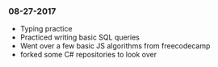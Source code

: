 ### 08-27-2017
- Typing practice
- Practiced writing basic SQL queries
- Went over a few basic JS algorithms from freecodecamp
- forked some C# repositories to look over
